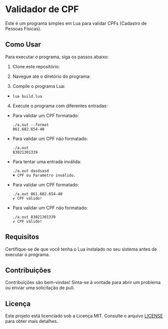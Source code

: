 # Validador de CPF

Este é um programa simples em Lua para validar CPFs (Cadastro de Pessoas Físicas).

## Como Usar

Para executar o programa, siga os passos abaixo:

1. Clone este repositório:


2. Navegue até o diretório do programa:


3. Compile o programa Lua:
- ```
  lua build.lua
  ```

4. Execute o programa com diferentes entradas:

- Para validar um CPF formatado:
  ```
  ./a.out --format
  061.602.654-40
  ```

- Para validar um CPF não formatado:
  ```
  ./a.out
  83021301339
  ```

- Para tentar uma entrada inválida:
  ```
  ./a.out dasdsasd
  ✖ CPF ou Parametro inválido.
  ```

- Para validar um CPF formatado:
  ```
  ./a.out 061.602.654-40
  ✔ CPF válido!
  ```

- Para validar um CPF não formatado:
  ```
  ./a.out 83021301339
  ✔ CPF válido!
  ```

## Requisitos

Certifique-se de que você tenha o Lua instalado no seu sistema antes de executar o programa.

## Contribuições

Contribuições são bem-vindas! Sinta-se à vontade para abrir um problema ou enviar uma solicitação de pull.

## Licença

Este projeto está licenciado sob a Licença MIT. Consulte o arquivo [LICENSE](LICENSE) para obter mais detalhes.
